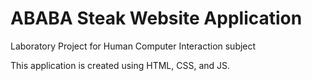 # ABABA Steak Website Application

Laboratory Project for Human Computer Interaction subject

This application is created using HTML, CSS, and JS.
